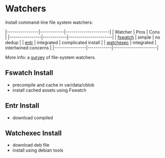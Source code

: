 # Watchers

Install command-line file system watchers:

|----------------|------------|----------------------|
| Watcher        | Pros       | Cons                 |
|----------------|------------|----------------------|
| [fswatch][1]   | simple     | no dedup             |
| [entr][2]      | integrated | complicated install  |
| [watchexec][3] | integrated | intertwined concerns |
|----------------|------------|----------------------|

More info: a [survey][4] of file-system watchers.

[1]: https://emcrisostomo.github.io/fswatch
[2]: http://eradman.com/entrproject
[3]: https://watchexec.github.io
[4]: https://anarc.at/blog/2019-11-20-file-monitoring-tools

## Fswatch Install

- precompile and cache in var/data/cblob 
- install cached assets using Fswatch 

## Entr Install 

- download compiled 

## Watchexec Install

- download deb file
- install using debian tools 


